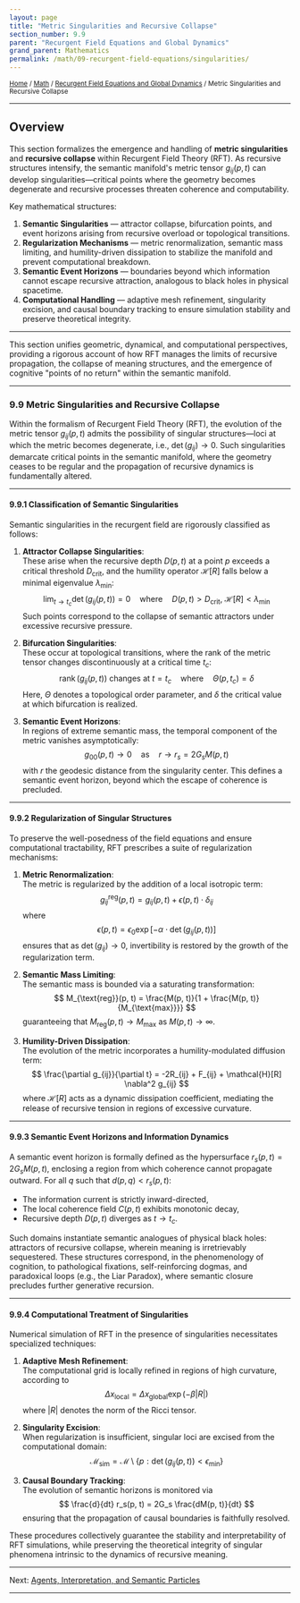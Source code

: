 ```yaml
---
layout: page
title: "Metric Singularities and Recursive Collapse"
section_number: 9.9
parent: "Recurgent Field Equations and Global Dynamics"
grand_parent: Mathematics
permalink: /math/09-recurgent-field-equations/singularities/
---
```


<small>[Home](/) / [Math](/math/) / [Recurgent Field Equations and Global Dynamics](/math/09-recurgent-field-equations/) / Metric Singularities and Recursive Collapse</small>

---

## Overview

This section formalizes the emergence and handling of **metric singularities** and **recursive collapse** within Recurgent Field Theory (RFT). As recursive structures intensify, the semantic manifold's metric tensor $g_{ij}(p,t)$ can develop singularities—critical points where the geometry becomes degenerate and recursive processes threaten coherence and computability.

Key mathematical structures:
1. **Semantic Singularities** — attractor collapse, bifurcation points, and event horizons arising from recursive overload or topological transitions.
2. **Regularization Mechanisms** — metric renormalization, semantic mass limiting, and humility-driven dissipation to stabilize the manifold and prevent computational breakdown.
3. **Semantic Event Horizons** — boundaries beyond which information cannot escape recursive attraction, analogous to black holes in physical spacetime.
4. **Computational Handling** — adaptive mesh refinement, singularity excision, and causal boundary tracking to ensure simulation stability and preserve theoretical integrity.

---

This section unifies geometric, dynamical, and computational perspectives, providing a rigorous account of how RFT manages the limits of recursive propagation, the collapse of meaning structures, and the emergence of cognitive "points of no return" within the semantic manifold.

---

### **9.9 Metric Singularities and Recursive Collapse**

Within the formalism of Recurgent Field Theory (RFT), the evolution of the metric tensor $g_{ij}(p, t)$ admits the possibility of singular structures—loci at which the metric becomes degenerate, i.e., $\det(g_{ij}) \to 0$. Such singularities demarcate critical points in the semantic manifold, where the geometry ceases to be regular and the propagation of recursive dynamics is fundamentally altered.

---

#### **9.9.1 Classification of Semantic Singularities**

Semantic singularities in the recurgent field are rigorously classified as follows:

1. **Attractor Collapse Singularities**:  
   These arise when the recursive depth $D(p, t)$ at a point $p$ exceeds a critical threshold $D_{\text{crit}}$, and the humility operator $\mathcal{H}[R]$ falls below a minimal eigenvalue $\lambda_{\text{min}}$:
   $$
   \lim_{t \to t_c} \det(g_{ij}(p, t)) = 0 \quad \text{where} \quad D(p, t) > D_{\text{crit}},\ \mathcal{H}[R] < \lambda_{\text{min}}
   $$
   Such points correspond to the collapse of semantic attractors under excessive recursive pressure.

2. **Bifurcation Singularities**:  
   These occur at topological transitions, where the rank of the metric tensor changes discontinuously at a critical time $t_c$:
   $$
   \operatorname{rank}(g_{ij}(p, t)) \ \text{changes at} \ t = t_c \quad \text{where} \quad \Theta(p, t_c) = \delta
   $$
   Here, $\Theta$ denotes a topological order parameter, and $\delta$ the critical value at which bifurcation is realized.

3. **Semantic Event Horizons**:  
   In regions of extreme semantic mass, the temporal component of the metric vanishes asymptotically:
   $$
   g_{00}(p, t) \to 0 \quad \text{as} \quad r \to r_s = 2G_s M(p, t)
   $$
   with $r$ the geodesic distance from the singularity center. This defines a semantic event horizon, beyond which the escape of coherence is precluded.

---

#### **9.9.2 Regularization of Singular Structures**

To preserve the well-posedness of the field equations and ensure computational tractability, RFT prescribes a suite of regularization mechanisms:

1. **Metric Renormalization**:  
   The metric is regularized by the addition of a local isotropic term:
   $$
   g_{ij}^{\text{reg}}(p, t) = g_{ij}(p, t) + \epsilon(p, t) \cdot \delta_{ij}
   $$
   where
   $$
   \epsilon(p, t) = \epsilon_0 \exp\left[-\alpha \cdot \det(g_{ij}(p, t))\right]
   $$
   ensures that as $\det(g_{ij}) \to 0$, invertibility is restored by the growth of the regularization term.

2. **Semantic Mass Limiting**:  
   The semantic mass is bounded via a saturating transformation:
   $$
   M_{\text{reg}}(p, t) = \frac{M(p, t)}{1 + \frac{M(p, t)}{M_{\text{max}}}}
   $$
   guaranteeing that $M_{\text{reg}}(p, t) \to M_{\text{max}}$ as $M(p, t) \to \infty$.

3. **Humility-Driven Dissipation**:  
   The evolution of the metric incorporates a humility-modulated diffusion term:
   $$
   \frac{\partial g_{ij}}{\partial t} = -2R_{ij} + F_{ij} + \mathcal{H}[R] \nabla^2 g_{ij}
   $$
   where $\mathcal{H}[R]$ acts as a dynamic dissipation coefficient, mediating the release of recursive tension in regions of excessive curvature.

---

#### **9.9.3 Semantic Event Horizons and Information Dynamics**

A semantic event horizon is formally defined as the hypersurface $r_s(p, t) = 2G_s M(p, t)$, enclosing a region from which coherence cannot propagate outward. For all $q$ such that $d(p, q) < r_s(p, t)$:
- The information current is strictly inward-directed,
- The local coherence field $C(p, t)$ exhibits monotonic decay,
- Recursive depth $D(p, t)$ diverges as $t \to t_c$.

Such domains instantiate semantic analogues of physical black holes: attractors of recursive collapse, wherein meaning is irretrievably sequestered. These structures correspond, in the phenomenology of cognition, to pathological fixations, self-reinforcing dogmas, and paradoxical loops (e.g., the Liar Paradox), where semantic closure precludes further generative recursion.

---

#### **9.9.4 Computational Treatment of Singularities**

Numerical simulation of RFT in the presence of singularities necessitates specialized techniques:

1. **Adaptive Mesh Refinement**:  
   The computational grid is locally refined in regions of high curvature, according to
   $$
   \Delta x_{\text{local}} = \Delta x_{\text{global}} \exp(-\beta |R|)
   $$
   where $|R|$ denotes the norm of the Ricci tensor.

2. **Singularity Excision**:  
   When regularization is insufficient, singular loci are excised from the computational domain:
   $$
   \mathcal{M}_{\text{sim}} = \mathcal{M} \setminus \{p : \det(g_{ij}(p, t)) < \epsilon_{\text{min}}\}
   $$

3. **Causal Boundary Tracking**:  
   The evolution of semantic horizons is monitored via
   $$
   \frac{d}{dt} r_s(p, t) = 2G_s \frac{dM(p, t)}{dt}
   $$
   ensuring that the propagation of causal boundaries is faithfully resolved.

These procedures collectively guarantee the stability and interpretability of RFT simulations, while preserving the theoretical integrity of singular phenomena intrinsic to the dynamics of recursive meaning.

---

Next: [Agents, Interpretation, and Semantic Particles](/math/09-recurgent-field-equations/agents-and-interpretation/)

---
